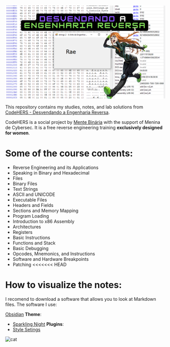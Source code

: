![DesvendandoAEngReversa_Futaba](https://github.com/xssrae/CodeHERS_Notes/blob/main/img/Desvendando%20a%20Engenharia%20Reversa.png)

This repository contains my studies, notes, and lab solutions from [CodeHERS - Desvendando a Engenharia Reversa](https://www.mentebinaria.com.br/cursos/codehers-desvendando-a-engenharia-reversa-r17/).

CodeHERS is a social project by [Mente Binária](https://www.mentebinaria.com.br/) with the support of Menina de Cybersec. It is a free reverse engineering training **exclusively designed for women**.

# Some of the course contents:

- Reverse Engineering and its Applications
- Speaking in Binary and Hexadecimal
- Files
- Binary Files
- Text Strings
- ASCII and UNICODE
- Executable Files
- Headers and Fields
- Sections and Memory Mapping
- Program Loading
- Introduction to x86 Assembly
- Architectures
- Registers
- Basic Instructions
- Functions and Stack
- Basic Debugging
- Opcodes, Mnemonics, and Instructions
- Software and Hardware Breakpoints
- Patching
<<<<<<< HEAD

# How to visualize the notes:

I recomend to download a software that allows you to look at Markdown files. The software I use: 

[Obsidian](https://obsidian.md/)
**Theme**:
- [Sparkling Night](https://github.com/isax785/obsidian-sparkling-night)
**Plugins**:
- [Style Setings](https://github.com/mgmeyers/obsidian-style-settings)

![cat](https://raw.githubusercontent.com/catppuccin/catppuccin/main/assets/footers/gray0_ctp_on_line.svg?sanitize=true)
